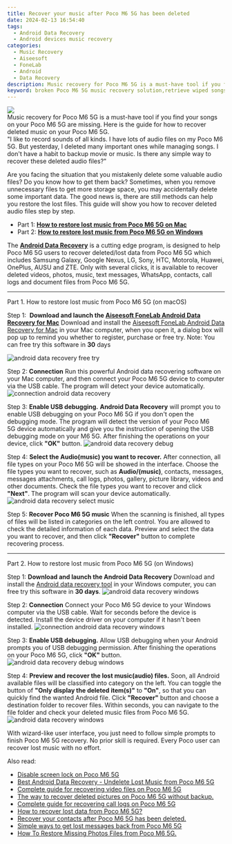 ```yaml
---
title: Recover your music after Poco M6 5G has been deleted
date: 2024-02-13 16:54:40
tags: 
  - Android Data Recovery
  - Android devices music recovery
categories: 
  - Music Recovery
  - Aiseesoft
  - FoneLab
  - Android
  - Data Recovery
description: Music recovery for Poco M6 5G is a must-have tool if you find your songs on your Poco M6 5G are missing. Here is the guide for how to recover deleted music on your Poco M6 5G.
keyword: broken Poco M6 5G music recovery solution,retrieve wiped songs Poco M6 5G,Recover deleted songs,Recover deleted music,Poco M6 5G music recovery,Unerase songs from Poco M6 5G,Poco M6 5G music disappeared,song disappear Poco M6 5G,Poco M6 5G all music delete,Poco M6 5G music recovery software,how to get music back from Poco M6 5G,how to get back deleted song Poco M6 5G phone
---
```


<img src="https://img0mobiles.techidaily.com/images/best-assets/devices/poco/poco-m6-5g/5.jpg" class="atpl-imgstyle"  />

<div class="atpl-content atpl-for-fonelab-android recover-music">

<div class="atpl-post-description-part-1">
Music recovery for Poco M6 5G is a must-have tool if you find your songs on your Poco M6 5G are missing. Here is the guide for how to recover deleted music on your Poco M6 5G.
</div>



<div class="atpl-post-description-part-2">
<div class="tpl-content-sub-paragraph-question">
  "I like to record sounds of all kinds. I have lots of audio files on my Poco M6 5G. But yesterday, I deleted many important ones while managing songs. I don't have a habit to backup movie or music. Is there any simple way to recover these deleted audio files?"
</div>
<div class="tpl-content-sub-paragraph-content">
<p>
  Are you facing the situation that you mistakenly delete some valuable audio files? Do you know how to get them back? Sometimes, when you remove unnecessary files to get more storage space, you may accidentally delete some important data. The good news is, there are still methods can help you restore the lost files. This guide will show you how to recover deleted audio files step by step.
</p>
</div>
</div>

<ul>
  <li>Part 1: <strong><a href="#p1">How to restore lost music from Poco M6 5G on Mac</a></strong></li>
  <li>Part 2: <strong><a href="#p2">How to restore lost music from Poco M6 5G on Windows</a></strong></li>
</ul>


<div class="atpl-post-description-part-3">
<div class="tpl-content-sub-paragraph-normal">
  <p>
      The <a href="https://tools.techidaily.com/aiseesoft-android-data-recovery/" target="_blank" rel="noopener"><strong>Android Data Recovery</strong></a> is a cutting edge program, is designed to help Poco M6 5G users to recover deleted/lost data from Poco M6 5G which includes Samsung Galaxy, Google Nexus, LG, Sony, HTC, Motorola, Huawei, OnePlus, AUSU and ZTE. Only with several clicks, it is available to recover deleted videos, photos, music, text messages, WhatsApp, contacts, call logs and document files from Poco M6 5G.
  </p>
</div>
</div>



<!-- Part 1 -->
<a id="p1" name="p1" ></a><hr>

<div>
  <span class="atpl-step-part-style">Part 1. How to restore lost music from Poco M6 5G (on macOS)</span>
</div>

<span class="atpl-stepstyle-a"><span>Step 1: </span></span> <strong>Download and launch the <a href="https://tools.techidaily.com/aiseesoft-android-data-recovery-for-mac/" target="_blank" rel="noopener">Aiseesoft FoneLab Android Data Recovery for Mac</a></strong>
Download and install the <a href="https://tools.techidaily.com/aiseesoft-android-data-recovery-for-mac/" target="_blank" rel="noopener">Aiseesoft FoneLab Android Data Recovery for Mac</a> in your Mac computer, when you open it, a dialog box will pop up to remind you whether to register, purchase or free try.
Note: You can free try this software in <strong>30</strong> days

<img src="https://tools.techidaily.com/images/apps/aiseesoft/android-data-recovery/mac-free-try.png" class="atpl-imgstyle" alt="android data recovery free try" />

<span class="atpl-stepstyle-a"><span>Step 2: </span></span> <strong>Connection</strong>
Run this powerful Android data recovering software on your Mac computer, and then connect your Poco M6 5G device to computer via the USB cable. The program will detect your device automatically.
<img src="https://tools.techidaily.com/images/apps/aiseesoft/android-data-recovery/mac-connection-interface.jpg" class="atpl-imgstyle" alt="connection android data recovery" />

<span class="atpl-stepstyle-a"><span>Step 3: </span></span> <strong>Enable USB debugging.</strong>
<strong>Android Data Recovery</strong> will prompt you to enable USB debugging on your Poco M6 5G if you don't open the debugging mode. The program will detect the version of your Poco M6 5G device automatically and give you the instruction of opening the USB debugging mode on your M6 5G. After finishing the operations on your device, click <strong>"OK"</strong> button.
<img src="https://tools.techidaily.com/images/apps/aiseesoft/android-data-recovery/mac-android-usb-debug.jpg"  class="atpl-imgstyle" alt="android data recovery debug" />

<span class="atpl-stepstyle-a"><span>Step 4: </span></span> <strong>Select the Audio(music) you want to recover.</strong>
After connection, all file types on your Poco M6 5G will be showed in the interface. Choose the file types you want to recover, such as <strong>Audio/(music)</strong>, contacts, messages, messages attachments, call logs, photos, gallery, picture library, videos and other documents. Check the file types you want to recover and click <b>"Next"</b>. The program will scan your device automatically.
<img src="https://tools.techidaily.com/images/apps/aiseesoft/android-data-recovery/mac-choose-type-music.jpg" class="atpl-imgstyle" alt="android data recovery select music" />

<span class="atpl-stepstyle-a"><span>Step 5: </span></span> <strong>Recover Poco M6 5G music</strong>
When the scanning is finished, all types of files will be listed in categories on the left control. You are allowed to check the detailed information of each data. Preview and select the data you want to recover, and then click <b>"Recover"</b> button to complete recovering process.


<a id="p2" name="p2"></a><hr>

<!-- Part 2 -->
<div>
  <span class="atpl-step-part-style">Part 2. How to restore lost music from Poco M6 5G (on Windows)</span>
</div>

<span class="atpl-stepstyle-a"><span>Step 1: </span></span> <strong>Download and launch the Android Data Recovery</strong>
Download and install the <a href="https://tools.techidaily.com/aiseesoft-android-data-recovery-for-win/" target="_blank" rel="noopener">Android data recovery tool</a> in your Windows computer, you can free try this software in <b>30 days</b>.
<img src="https://tools.techidaily.com/images/apps/aiseesoft/android-data-recovery/win-start-interface.png"  class="atpl-imgstyle" alt="android data recovery windows" />

<span class="atpl-stepstyle-a"><span>Step 2: </span></span> <strong>Connection</strong>
Connect your Poco M6 5G device to your Windows computer via the USB cable. Wait for seconds before the device is detected. Install the device driver on your computer if it hasn't been installed.
<img src="https://tools.techidaily.com/images/apps/aiseesoft/android-data-recovery/win-connection-interface.png" class="atpl-imgstyle" alt="connection android data recovery windows" />

<span class="atpl-stepstyle-a"><span>Step 3: </span></span> <strong>Enable USB debugging.</strong>
Allow USB debugging when your Android prompts you of USB debugging permission. After finishing the operations on your Poco M6 5G, click <b>"OK"</b> button.
<img src="https://tools.techidaily.com/images/apps/aiseesoft/android-data-recovery/win-android-usb-debug.png" class="atpl-imgstyle" alt="android data recovery debug windows" />

<span class="atpl-stepstyle-a"><span>Step 4: </span></span> <strong>Preview and recover the lost music(audio) files.</strong>
Soon, all Android available files will be classified into category on the left. You can toggle the button of <b>"Only display the deleted item(s)"</b> to <b>"On"</b>, so that you can quickly find the wanted Android file. Click <b>"Recover"</b> button and choose a destination folder to recover files. Within seconds, you can navigate to the file folder and check your deleted music files from Poco M6 5G.
<img src="https://tools.techidaily.com/images/apps/aiseesoft/android-data-recovery/win-recover-music.jpg" class="atpl-imgstyle" alt="android data recovery windows" />

<div class="atpl-post-description-part-4">
<div class="tpl-content-sub-paragraph-normal">
  <p>
    With wizard-like user interface, you just need to follow simple prompts to finish Poco M6 5G recovery. No prior skill is required. Every Poco user can recover lost music with no effort.
  </p>
</div>
</div>


<ins class="adsbygoogle"
     style="display:block"
     data-ad-client="ca-pub-7571918770474297"
     data-ad-slot="8358498916"
     data-ad-format="auto"
     data-full-width-responsive="true"></ins>

<span class="atpl-alsoreadstyle">Also read:</span>
<div><ul>
<li><a href="/disable-screen-lock-on-poco-m6-5g-by-drfone-android-unlock-android-unlock/" target="_blank" rel="noopener"><u>Disable screen lock on Poco M6 5G</u></a></li>
<li><a href="/best-android-data-recovery-undelete-lost-music-from-poco-m6-5g-by-fonelab-android-recover-music/" target="_blank" rel="noopener"><u>Best Android Data Recovery - Undelete Lost Music from Poco M6 5G</u></a></li>
<li><a href="/complete-guide-for-recovering-video-files-on-poco-m6-5g-by-fonelab-android-recover-video/" target="_blank" rel="noopener"><u>Complete guide for recovering video files on Poco M6 5G</u></a></li>
<li><a href="/the-way-to-recover-deleted-pictures-on-poco-m6-5g-without-backup-by-fonelab-android-recover-pictures/" target="_blank" rel="noopener"><u>The way to recover deleted pictures on Poco M6 5G without backup.</u></a></li>
<li><a href="/complete-guide-for-recovering-call-logs-on-poco-m6-5g-by-fonelab-android-recover-call-logs/" target="_blank" rel="noopener"><u>Complete guide for recovering call logs on Poco M6 5G</u></a></li>
<li><a href="/how-to-recover-lost-data-from-poco-m6-5g-by-fonelab-android-recover-data/" target="_blank" rel="noopener"><u>How to recover lost data from Poco M6 5G?</u></a></li>
<li><a href="/recover-your-contacts-after-poco-m6-5g-has-been-deleted-by-fonelab-android-recover-contacts/" target="_blank" rel="noopener"><u>Recover your contacts after Poco M6 5G has been deleted.</u></a></li>
<li><a href="/simple-ways-to-get-lost-messages-back-from-poco-m6-5g-by-fonelab-android-recover-messages/" target="_blank" rel="noopener"><u>Simple ways to get lost messages back from Poco M6 5G</u></a></li>
<li><a href="/how-to-restore-missing-photos-files-from-poco-m6-5g-by-fonelab-android-recover-photos/" target="_blank" rel="noopener"><u>How To  Restore Missing Photos Files from Poco M6 5G.</u></a></li>
</ul></div>

</div>
